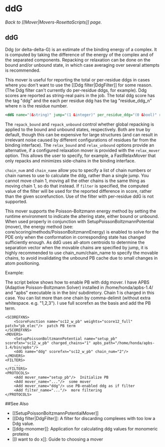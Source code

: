 # ddG
*Back to [[Mover|Movers-RosettaScripts]] page.*
## ddG

Ddg (or delta-delta-G) is an estimate of the binding energy of a complex.  It is computed by taking the difference of the energy of the complex and of the separated components.  Repacking or relaxation can be done on the bound and/or unbound state, in which case averaging over several attempts is recommended.

This mover is useful for reporting the total or per-residue ddgs in cases where you don't want to use the [[Ddg filter|DdgFilter]] for some reason. (The Ddg filter can't currently do per-residue ddgs, for example). Ddg scores are reported as string-real pairs in the job. The total ddg score has the tag "ddg" and the each per residue ddg has the tag "residue\_ddg\_n" where n is the residue number.

```xml
<ddG name="(&string)" jump="(1 &integer)" per_residue_ddg="(0 &bool)" repack_bound="(true bool&)" repack_unbound="(true bool&)" relax_bound=(false bool&) relax_unbound=(true bool&) relax_mover=(&string) scorefxn="('score12' &string)" chain_num="(&int,&int...)" chain_name="(&char,&char)" filter="(&string)"/>
```

The `repack_bound` and `repack_unbound` control whether global repacking is applied to the bound and unbound states, respectively.  Both are true by default, though this can be expensive for large structures (and can result in irrelevant noise caused by different configurations of residues far from the binding interface).  The `relax_bound` and `relax_unbound` options provide an alternative, if a configured relaxation mover is provided with the `relax_mover` option.  This allows the user to specify, for example, a FastRelaxMover that only repacks and minimizes side-chains in the binding interface.

`chain_num` and `chain_name` allow you to specify a list of chain numbers or chain names to use to calculate the ddg, rather than a single jump. You cannot move chain 1, moving all the other chains is the same thing as moving chain 1, so do that instead. If `filter` is specified, the computed value of the filter will be used for the reported difference in score, rather than the given scorefunction. Use of the filter with per-residue ddG is not supported.



This mover supports the Poisson-Boltzmann energy method by setting the runtime environment to indicate the altering state, either bound or unbound. When used properly in conjunction with SetupPoissonBoltzmannPotential (mover), the energy method (see: core/scoring/methods/PoissonBoltzmannEnergy) is enabled to solve for the PDE only when the conformation in corresponding state has changed sufficiently enough. As ddG uses all-atom centroids to determine the separation vector when the movable chains are specified by jump, it is highly recommended to use chain\_num/chain\_name to specify the movable chains, to avoid invalidating the unbound PB cache due to small changes in atom positioning.

Example:

The script below shows how to enable PB with ddg mover. I have APBS (Adaptive Poisson-Boltzmann Solver) installed in /home/honda/apbs-1.4/ and "apbs" executable is in the bin/ subdiretory. Chain 1 is charged in this case. You can list more than one chain by comma-delimit (without extra whitespace. e.g. "1,2,3"). I use full scorefxn as the basis and add the PB term.

    <SCOREFXNS>
        <ScoreFunction name="sc12_w_pb" weights="score12_full" patch="pb_elec"/>  patch PB term
    </SCOREFXNS>
    <MOVERS>
        <SetupPoissonBoltzmannPotential name="setup_pb" scorefxn="sc12_w_pb" charged_chains="1" apbs_path="/home/honda/apbs-1.4/bin/apbs"/>
        <ddG name="ddg" scorefxn="sc12_w_pb" chain_num="2"/>
    </MOVERS>
    <FILTERS>
        ...
    </FILTERS>
    <PROTOCOLS>
        <Add mover_name="setup_pb"/>  Initialize PB
        <Add mover_name="..."/>  some mover
        <Add mover_name="ddg"/> use PB-enabled ddg as if filter
        <Add filter_name="..."/>  more filtering
    </PROTOCOLS>


##See Also

* [[SetupPoissonBoltzmannPotentialMover]]
* [[Ddg filter|DdgFilter]]: A filter for discarding complexes with too low a Ddg value.
* [[ddg-monomer]]: Application for calculating ddg values for monomeric proteins
* [[I want to do x]]: Guide to choosing a mover
